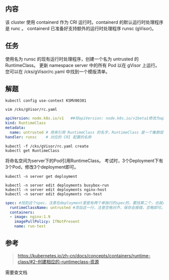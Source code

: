 ## 内容
该 cluster 使用 containerd 作为 CRI 运行时。containerd 的默认运行时处理程序是 runc 。
containerd 已准备好支持额外的运行时处理程序 runsc (gVisor)。

## 任务
使用名为 runsc 的现有运行时处理程序，创建一个名为 untrusted 的 RuntimeClass。
更新 namespace server 中的所有 Pod 以在 gVisor 上运行。
您可以在 /cks/gVisor/rc.yaml 中找到一个模版清单。


## 解题
```shell
kubectl config use-context KSMV00301

vim /cks/gVisor/rc.yaml
```

```yaml
apiVersion: node.k8s.io/v1   ##将apiVersion: node.k8s.io/v1beta1修改为apiVersion: node.k8s.io/v1。这个在1.25正式考试的时候，是对的，不需要修改的。
kind: RuntimeClass
metadata:
  name: untrusted # 用来引用 RuntimeClass 的名字，RuntimeClass 是一个集群层面的资源
handler: runsc    # 对应的 CRI 配置的名称
```

```shell
kubectl -f /cks/gVisor/rc.yaml create
kubectl get RuntimeClass
```

将命名空间为server下的Pod引用RuntimeClass。
考试时，3个Deployment下有3个Pod，修改3个deployment即可。

```shell
kubectl -n server get deployment

kubectl -n server edit deployments busybox-run
kubectl -n server edit deployments nginx-host
kubectl -n server edit deployments run-test

```

```yaml
spec: #找到这个spec，注意在deployment里是有两个单独行的spec的，要找第二个，也就是下面有containers这个字段的spec。
  runtimeClassName: untrusted #添加这一行，注意空格对齐，保存会报错，忽略即可。
  containers:
  - image: nginx:1.9
    imagePullPolicy: IfNotPresent
    name: run-test
```
## 参考
> https://kubernetes.io/zh-cn/docs/concepts/containers/runtime-class/#2-创建相应的-runtimeclass-资源

需要查文档